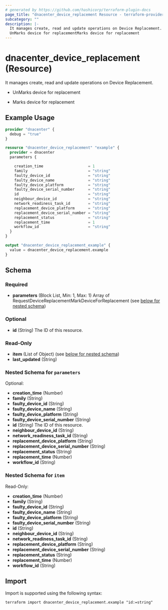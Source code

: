```yaml
---
# generated by https://github.com/hashicorp/terraform-plugin-docs
page_title: "dnacenter_device_replacement Resource - terraform-provider-dnacenter"
subcategory: ""
description: |-
  It manages create, read and update operations on Device Replacement.
  UnMarks device for replacementMarks device for replacement
---
```


# dnacenter_device_replacement (Resource)

It manages create, read and update operations on Device Replacement.

- UnMarks device for replacement

- Marks device for replacement

## Example Usage

```terraform
provider "dnacenter" {
  debug = "true"
}

resource "dnacenter_device_replacement" "example" {
  provider = dnacenter
  parameters {

    creation_time                    = 1
    family                           = "string"
    faulty_device_id                 = "string"
    faulty_device_name               = "string"
    faulty_device_platform           = "string"
    faulty_device_serial_number      = "string"
    id                               = "string"
    neighbour_device_id              = "string"
    network_readiness_task_id        = "string"
    replacement_device_platform      = "string"
    replacement_device_serial_number = "string"
    replacement_status               = "string"
    replacement_time                 = 1
    workflow_id                      = "string"
  }
}

output "dnacenter_device_replacement_example" {
  value = dnacenter_device_replacement.example
}
```

<!-- schema generated by tfplugindocs -->
## Schema

### Required

- **parameters** (Block List, Min: 1, Max: 1) Array of RequestDeviceReplacementMarkDeviceForReplacement (see [below for nested schema](#nestedblock--parameters))

### Optional

- **id** (String) The ID of this resource.

### Read-Only

- **item** (List of Object) (see [below for nested schema](#nestedatt--item))
- **last_updated** (String)

<a id="nestedblock--parameters"></a>
### Nested Schema for `parameters`

Optional:

- **creation_time** (Number)
- **family** (String)
- **faulty_device_id** (String)
- **faulty_device_name** (String)
- **faulty_device_platform** (String)
- **faulty_device_serial_number** (String)
- **id** (String) The ID of this resource.
- **neighbour_device_id** (String)
- **network_readiness_task_id** (String)
- **replacement_device_platform** (String)
- **replacement_device_serial_number** (String)
- **replacement_status** (String)
- **replacement_time** (Number)
- **workflow_id** (String)


<a id="nestedatt--item"></a>
### Nested Schema for `item`

Read-Only:

- **creation_time** (Number)
- **family** (String)
- **faulty_device_id** (String)
- **faulty_device_name** (String)
- **faulty_device_platform** (String)
- **faulty_device_serial_number** (String)
- **id** (String)
- **neighbour_device_id** (String)
- **network_readiness_task_id** (String)
- **replacement_device_platform** (String)
- **replacement_device_serial_number** (String)
- **replacement_status** (String)
- **replacement_time** (Number)
- **workflow_id** (String)

## Import

Import is supported using the following syntax:

```shell
terraform import dnacenter_device_replacement.example "id:=string"
```
